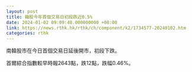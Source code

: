 ```yaml
---
layout: post
title: 韓股今年首個交易日初段跌近0.5%
date: 2024-01-02 09:09:48.000000000 +08:00
link: https://news.rthk.hk/rthk/ch/component/k2/1734577-20240102.htm
categories: rthk
---
```


南韓股市在今日首個交易日延後開市，初段下跌。

首爾綜合指數較早時報2643點，跌12點，跌幅0.46%。
